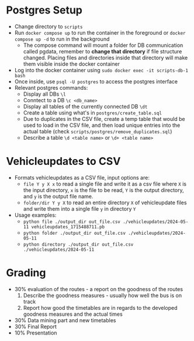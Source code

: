 
# Postgres Setup
- Change directory to `scripts`
- Run `docker compose up` to run the container in the foreground or
`docker compose up -d` to run in the background
    - The compose command will mount a folder for DB communication called
    pgdata, remember to **change that directory** if file structure changed. 
    Placing files and directories inside that directory will make them visible
    inside the docker container
- Log into the docker container using `sudo docker exec -it scripts-db-1 bash`
- Once inside, use `psql -U postgres` to access the postgres interface
- Relevant postgres commands:
    - Display all DBs `\l`
    - Conntect to a DB `\c <db_name>`
    - Display all tables of the currently connected DB `\dt`
    - Create a table using what's in `postgres/create_table.sql`
    - Due to duplicates in the CSV file, create a temp table that would
    be used to load in the CSV file, and then load unique entries into the
    actual table (check `scripts/postgres/remove_duplicates.sql`)
    - Describe a table `\d <table name>` or `\d+ <table name>`

# Vehicleupdates to CSV
- Formats vehicleupdates as a CSV file, input options are:
    - `file Y y X x` to read a single file and write it as a csv file where
    `X` is the input directory, `x` is the file to be read, `Y` is the output
    directory, and `y` is the output file name.
    - `folder/dir Y y X` to read an entire directory `X` of 
    vehicleupdate files and write them into a single file `y` in 
    directory `Y`
- Usage examples:
    - `python file ./output_dir out_file.csv ./vehicleupdates/2024-05-11 vehicleupdates_1715488711.pb`
    - `python folder ./output_dir out_file.csv ./vehicleupdates/2024-05-11`
    - `python directory ./output_dir out_file.csv ./vehicleupdates/2024-05-11`

# Grading
- 30% evaluation of the routes - a report on the goodness of the routes
    1. Describe the goodness measures - usually how well the bus
    is on track
    2. Report how good the timetables are in regards to the developed
    goodness measures and the actual times
- 30% Data mining part and new timetables
- 30% Final Report
- 10% Presentation
